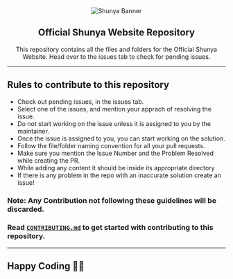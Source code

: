 <div align="center">
<img src = "Assets\repo\banner.webp" alt = "Shunya Banner">

<h2><b>Official Shunya Website Repository</b></h2>

This repository contains all the files and folders for the Official Shunya Website. Head over to the issues tab to check for pending issues.
</div>
<hr>

## Rules to contribute to this repository

- Check out pending issues, in the issues tab.
- Select one of the issues, and mention your apprach of resolving the issue.
- Do not start working on the issue unless it is assigned to you by the maintainer.
- Once the issue is assigned to you, you can start working on the solution.
- Follow the file/folder naming convention for all your pull requests.
- Make sure you mention the Issue Number and the Problem Resolved while creating the PR.
- While adding any content it should be inside its appropriate directory
- If there is any problem in the repo with an inaccurate solution create an issue!

### Note: Any Contribution not following these guidelines will be discarded.
### Read [`CONTRIBUTING.md`](https://github.com/adithya-s-k/Shunya/blob/62c516c9de38e6f60f29053182a16699a3110053/.github/CONTRIBUTING.md) to get started with contributing to this repository.

<hr>

## Happy Coding 👨‍💻

